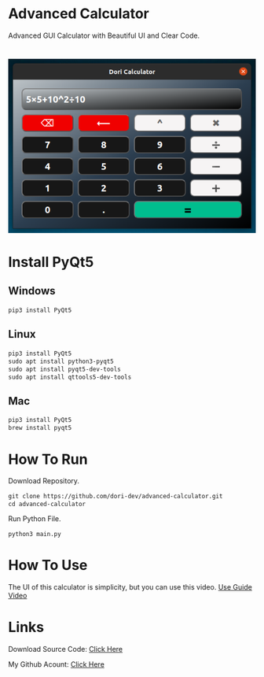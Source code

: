 # Advanced Calculator
Advanced GUI Calculator with Beautiful UI and Clear Code.

#

![demo](demo.png)

#

#

# Install PyQt5

## Windows

```
pip3 install PyQt5
```

## Linux

```
pip3 install PyQt5
sudo apt install python3-pyqt5
sudo apt install pyqt5-dev-tools
sudo apt install qttools5-dev-tools
```

## Mac

```
pip3 install PyQt5
brew install pyqt5
```

#

# How To Run

Download Repository.

```
git clone https://github.com/dori-dev/advanced-calculator.git
cd advanced-calculator
```

Run Python File.

```
python3 main.py
```

#

# How To Use

The UI of this calculator is simplicity, but you can use this video.
[Use Guide Video](https://raw.githubusercontent.com/dori-dev/demo-calculator/main/guide.mkv)

#

# Links

Download Source Code: [Click Here](https://github.com/dori-dev/advanced-calculator/archive/refs/heads/main.zip)

My Github Acount: [Click Here](https://github.com/dori-dev/)
